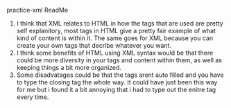 practice-xml ReadMe
1. I think that XML relates to HTML in how the tags that are used are pretty self explanitory, most tags in HTML give a pretty fair example of what kind of content is within it. The same goes for XML because you can create your own tags that decribe whatever you want.
2. I think some benefits of HTML using XML syntax would be that there could be more diversity in your tags and content within them, as well as keeping things a bit more organized.
3. Some disadvatages could be that the tags arent auto filled and you have to type the closing tag the whole way. It could have just been this way for me but i found it a bit annoying that i had to type out the enitre tag every time.

